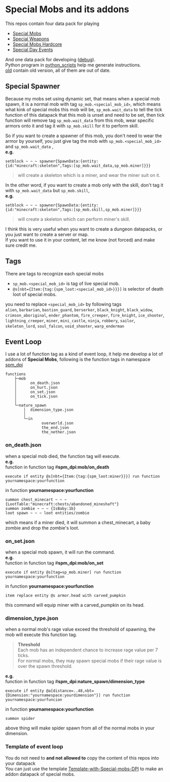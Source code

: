 # Special Mobs and its addons
This repos contain four data pack for playing
* [Special Mobs](/special-mobs)
* [Special Weapons](/special-weapons/)
* [Special Mobs Hardcore](/spm-hardcore/)
* [Special Day Events](/special-events/)  

And one data pack for developing ([debug](/debug/)).  
Python program in [python_scripts](/python_scripts/) help me generate instructions.  
[old](/old/) contain old version, all of them are out of date.  
## Special Spawner
Because my mobs set using dynamic set, that means when a special mob spawn, it is a normal mob with tag `sp_mob.<special_mob_id>`, which means what kink of special mobs this mob will be, `sp_mob.wait_data` to tell the tick function of this datapack that this mob is unset and need to be set, then tick function will remove tag `sp_mob.wait_data` from this mob, wear specific armors onto it and tag it with `sp_mob.skill` for it to perform skill.  

So if you want to create a spawner of this mob, you don't need to wear the armor by yourself, you just give tag the mob with `sp_mob.<special_mob_id>` and `sp_mob.wait_data` ,  
**e.g.**
```mcfunction
setblock ~ ~ ~ spawner{SpawnData:{entity:{id:"minecraft:skeleton",Tags:[sp_mob.wait_data,sp_mob.miner]}}}
```
> will create a skeleton which is a miner, and wear the miner suit on it.

In the other word, if you want to create a mob only with the skill, don't tag it with `sp_mob.wait_data` but `sp_mob.skill`,  
**e.g.**
```mcfunction
setblock ~ ~ ~ spawner{SpawnData:{entity:{id:"minecraft:skeleton",Tags:[sp_mob.skill,sp_mob.miner]}}}
```
> will create a skeleton which can perform miner's skill.  

I think this is very useful when you want to create a dungeon datapacks, or you just want to create a server or map.  
If you want to use it in your content, let me know (not forced) and make sure credit me.
## Tags
There are tags to recognize each special mobs
* `sp_mob.<special_mob_id>` is tag of live special mob.
* `@s[nbt={Item:{tag:{spm_loot:<special_mob_id>}}}]` is selector of death loot of special mobs.

you need to replace `<special_mob_id>` by following tags  
`alien`, `barbarian`, `bastion_guard`, `berserker`, `black_knight`, `black_widow`, `crimson_aboriginal`, `ender_phantom`, `fire_creeper`, `fire_knight`, `ice_shooter`, `lightning_creeper`, `miner`, `mini_castle`, `ninja`, `robbery`, `sailor`, `skeleton_lord`, `soul_falcon`, `void_shooter`, `warp_enderman`
## Event Loop
I use a lot of function tag as a kind of event loop, it help me develop a lot of addons of **Special Mobs**, following is the function tags in namespace [spm_dpi](/special-mobs/data/spm_dpi/tags/functions/)
```
functions
    ├─mob
    │      on_death.json
    │      on_hurt.json
    │      on_set.json
    │      on_tick.json
    │
    └─nature_spawn
        │  dimension_type.json
        │
        └─in
                overworld.json
                the_end.json
                the_nether.json
```
### on_death.json
when a special mob died, the function tag will execute.  
**e.g.**  
function in function tag #**spm_dpi:mob/on_death**
```mcfunction
execute if entity @s[nbt={Item:{tag:{spm_loot:miner}}}] run function yournamespace:yourfunction
```
in function **yournamespace:yourfunction**
```mcfunction
summon chest_minecart ~ ~ ~ {LootTable:"minecraft:chests/abandoned_mineshaft"}
summon zombie ~ ~ ~ {IsBaby:1b}
loot spawn ~ ~ ~ loot entities/zombie
```
which means if a miner died, it will summon a chest_minecart, a baby zombie and drop the zombie's loot.
### on_set.json
when a special mob spawn, it will run the command.  
**e.g.**  
function in function tag #**spm_dpi:mob/on_set**
```mcfunction
execute if entity @s[tag=sp_mob.miner] run function yournamespace:yourfunction
```
in function **yournamespace:yourfunction**
```mcfunction
item replace entity @s armor.head with carved_pumpkin
```
this command will equip miner with a carved_pumpkin on its head.
### dimension_type.json
when a normal mob's rage value exceed the threshold of spawning, the mob will execute this function tag.  
>**Threshold**  
Each mob has an independent chance to increase rage value per 7 ticks.  
For normal mobs, they may spawn special mobs if their rage value is over the spawn threshold.  

**e.g.**  
function in function tag #**spm_dpi:nature_spawn/dimension_type**
```mcfunction
execute if entity @a[distance=..48,nbt={Dimension:"yournamespace:yourdimension"}] run function yournamespace:yourfuncion
```
in function **yournamespace:yourfunction**
```mcfunction
summon spider
```
above thing will make spider spawn from all of the normal mobs in your dimension.
### Template of event loop
You do not need to **and not allowed to** copy the content of this repos into your datapack  
You can just use the template [Template-with-Special-mobs-DPI](https://github.com/paul90317/Template-with-Special-mobs-DPI) to make an addon datapack of special mobs.

